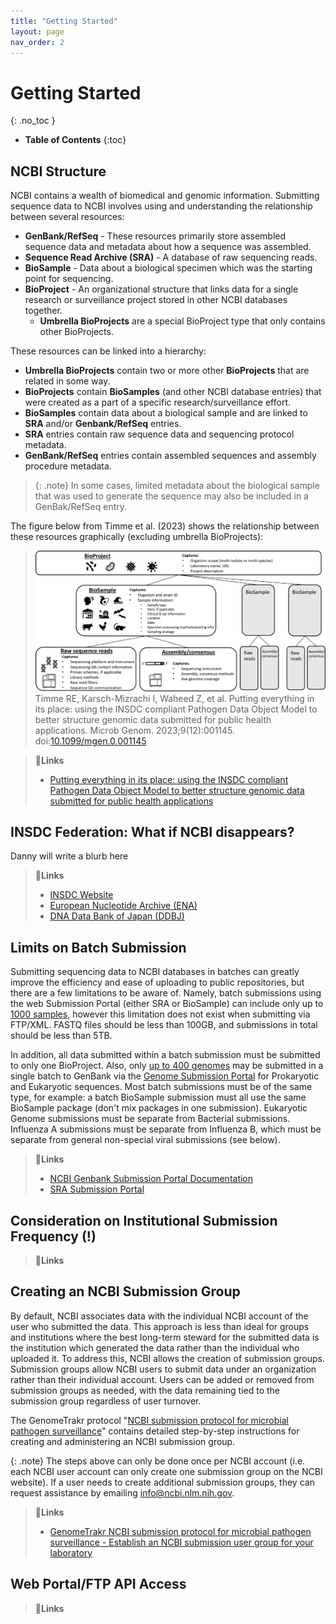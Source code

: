 ```yaml
---
title: "Getting Started"
layout: page
nav_order: 2
---
```


# Getting Started
{: .no_toc }

- **Table of Contents**
{:toc}


<!---
Sections start here
-->
## NCBI Structure

NCBI contains a wealth of biomedical and genomic information. Submitting sequence data to NCBI involves using and understanding the relationship between several resources:

* **GenBank/RefSeq** -  These resources primarily store assembled sequence data and metadata about how a sequence was assembled.
* **Sequence Read Archive (SRA)** - A database of raw sequencing reads.
* **BioSample** - Data about a biological specimen which was the starting point for sequencing.
* **BioProject** - An organizational structure that links data for a single research or surveillance project stored in other NCBI databases together.
  + **Umbrella BioProjects** are a special BioProject type that only contains other BioProjects.

These resources can be linked into a hierarchy:

* **Umbrella BioProjects** contain two or more other **BioProjects** that are related in some way.
* **BioProjects** contain **BioSamples** (and other NCBI database entries) that were created as a part of a specific research/surveillance effort.
* **BioSamples** contain data about a biological sample and are linked to **SRA** and/or **Genbank/RefSeq** entries.
* **SRA** entries contain raw sequence data and sequencing protocol metadata.
* **GenBank/RefSeq** entries contain assembled sequences and assembly procedure metadata.

> {: .note}
In some cases, limited metadata about the biological sample that was used to generate the sequence may also be included in a GenBak/RefSeq entry.

The figure below from Timme et al. (2023) shows the relationship between these resources graphically (excluding umbrella BioProjects):

> ![Fig. 2.](../../media/Pathogen_DOM.png)
> Timme RE, Karsch-Mizrachi I, Waheed Z, et al. Putting everything in its place: using the INSDC compliant Pathogen Data Object Model to better structure genomic data submitted for public health applications. Microb Genom. 2023;9(12):001145. doi:[10.1099/mgen.0.001145](https://doi.org/10.1099/mgen.0.001145)

> **🔗Links**
> - [Putting everything in its place: using the INSDC compliant Pathogen Data Object Model to better structure genomic data submitted for public health applications]( https://pubmed.ncbi.nlm.nih.gov/38085797/)

## INSDC Federation: What if NCBI disappears?

Danny will write a blurb here

> **🔗Links**
> - [INSDC Website](https://www.insdc.org/)
> - [European Nucleotide Archive (ENA)](https://www.ebi.ac.uk/ena/browser/home)
> - [DNA Data Bank of Japan (DDBJ)](https://www.ddbj.nig.ac.jp/index-e.html)

## Limits on Batch Submission

Submitting sequencing data to NCBI databases in batches can greatly improve the efficiency and ease of uploading to public repositories, but there are a few limitations to be aware of. Namely, batch submissions using the web Submission Portal (either SRA or BioSample) can include only up to [1000 samples,](https://www.ncbi.nlm.nih.gov/sra/docs/submitportal/) however this limitation does not exist when submitting via FTP/XML. FASTQ files should be less than 100GB, and submissions in total should be less than 5TB.

In addition, all data submitted within a batch submission must be submitted to only one BioProject. Also, only [up to 400 genomes](https://www.ncbi.nlm.nih.gov/genbank/genomesubmit/#batch) may be submitted in a single batch to GenBank via the [Genome Submission Portal](https://submit.ncbi.nlm.nih.gov/subs/genome/) for Prokaryotic and Eukaryotic sequences. Most batch submissions must be of the same type, for example: a batch BioSample submission must all use the same BioSample package (don't mix packages in one submission). Eukaryotic Genome submissions must be separate from Bacterial submissions. Influenza A submissions must be separate from Influenza B, which must be separate from general non-special viral submissions (see below).

> **🔗Links**
> - [NCBI Genbank Submission Portal Documentation](https://www.ncbi.nlm.nih.gov/genbank/genomesubmit/)
> - [SRA Submission Portal](https://www.ncbi.nlm.nih.gov/sra/docs/submitportal/)

## Consideration on Institutional  Submission Frequency (!) 

> **🔗Links**

## Creating an NCBI Submission Group

By default, NCBI associates data with the individual NCBI account of the user who submitted the data. This approach is less than ideal for groups and institutions where the best long-term steward for the submitted data is the institution which generated the data rather than the individual who uploaded it. To address this, NCBI allows the creation of submission groups. Submission groups allow NCBI users to submit data under an organization rather than their individual account. Users can be added or removed from submission groups as needed, with the data remaining tied to the submission group regardless of user turnover.

The GenomeTrakr protocol "[NCBI submission protocol for microbial pathogen surveillance](https://www.protocols.io/view/ncbi-submission-protocol-for-microbial-pathogen-su-4r3l284pql1y/v11?step=1.2)" contains detailed step-by-step instructions for creating and administering an NCBI submission group.

{: .note}
The steps above can only be done once per NCBI account (i.e. each NCBI user account can only create one submission group on the NCBI website). If a user needs to create additional submission groups, they can request assistance by emailing [info@ncbi.nlm.nih.gov](mailto:info@ncbi.nlm.nih.gov).

> **🔗Links**
> - [GenomeTrakr NCBI submission protocol for microbial pathogen surveillance - Establish an NCBI submission user group for your laboratory]( https://www.protocols.io/view/ncbi-submission-protocol-for-microbial-pathogen-su-4r3l284pql1y/v11?step=1.2)

## Web Portal/FTP API Access 

> **🔗Links**

